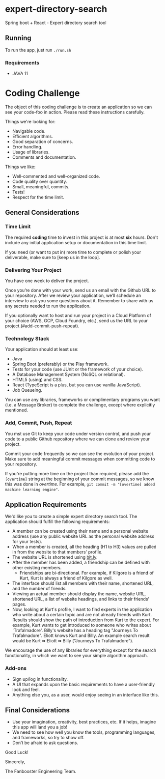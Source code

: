 # expert-directory-search

Spring boot + React - Expert directory search tool

## Running

To run the app, just run `./run.sh`

### Requirements

- JAVA 11


# Coding Challenge

The object of this coding challenge is to create an application so we can see your code-foo in action.
Please read these instructions carefully.

Things we're looking for:

- Navigable code.
- Efficient algorithms.
- Good separation of concerns.
- Error handling.
- Usage of libraries.
- Comments and documentation.

Things we like:

- Well-commented and well-organized code.
- Code quality over quantity.
- Small, meaningful, commits.
- Tests!
- Respect for the time limit.

## General Considerations

### Time Limit

The required **coding** time to invest in this project is at most **six** hours. Don't include any initial application setup or documentation in this time limit.

If you need (or want to put in) more time to complete or polish your deliverable, make sure to [keep us in the loop].

### Delivering Your Project

You have one week to deliver the project.

Once you’re done with your work, send us an email with the Github URL to your repository. After we review your application, we’ll schedule an interview to ask you some questions about it. Remember to share with us any secrets needed to run the application.

If you optionally want to host and run your project in a Cloud Platform of your choice (AWS, GCP, Cloud Foundry, etc.), send us the URL to your project.(#add-commit-push-repeat).

### Technology Stack

Your application should at least use:

- Java
- Spring Boot (preferably) or the Play framework.
- Tests for your code (use JUnit or the framework of your choice).
- A Database Management System (NoSQL or relational).
- HTML5 (using) and CSS.
- React (TypeScript is a plus, but you can use vanilla JavaScript).
- Job Queueing.

You can use any libraries, frameworks or complimentary programs you want (i.e. a Message Broker) to complete the challenge, except where explicitly mentioned.

### Add, Commit, Push, Repeat

You mst use Git to keep your code under version control, and push your code to a public Github repository where we can clone and review your project.

Commit your code frequently so we can see the evolution of your project. Make sure to add meaningful commit messages when committing code to your repository.

If you're putting more time on the project than required, please add the `[overtime]` string at the beginning of your commit messages, so we know this was done in _overtime_. For example, `git commit -m "[overtime] added machine learning engine"`.

## Application Requirements

We'd like you to create a simple expert directory search tool. The application should fulfill the following requirements:

- A member can be created using their name and a personal website address (use any public website URL as the personal website address for your tests).
- When a member is created, all the heading (H1 to H3) values are pulled in from the website to that members' profile.
- The website URL is shortened using [bit.ly](https://bit.ly).
- After the member has been added, a friendship can be defined with other existing members.
  - Friendships are bi-directional. For example, if Kilgore is a friend of Kurt, Kurt is always a friend of Kilgore as well.
- The interface should list all members with their name, shortened URL, and the number of friends.
- Viewing an actual member should display the name, website URL, shortened URL, a list of website headings, and links to their friends' pages.
- Now, looking at Kurt's profile, I want to find experts in the application who write about a certain topic and are not already friends with Kurt. Results should show the path of introduction from Kurt to the expert. For example, Kurt wants to get introduced to someone who writes about 'Trafalmadore'. Billy's website has a heading tag "Journeys To Trafalmadore". Eliott knows Kurt and Billy. An example search result would be Kurt ➡ Eliott ➡ Billy ("Journeys To Trafalmadore").

We encourage the use of any libraries for everything except for the search functionality, in which we want to see your simple algorithm approach.

### Add-ons

- Sign up/log in functionality.
- A UI that expands upon the basic requirements to have a user-friendly look and feel.
- Anything else you, as a user, would enjoy seeing in an interface like this.

## Final Considerations

- Use your imagination, creativity, best practices, etc. If it helps, imagine this app will land you a job!
- We need to see how well you know the tools, programming languages, and frameworks, so try to show off.
- Don’t be afraid to ask questions.

Good Luck!

Sincerely,

The Fanbooster Engineering Team.
